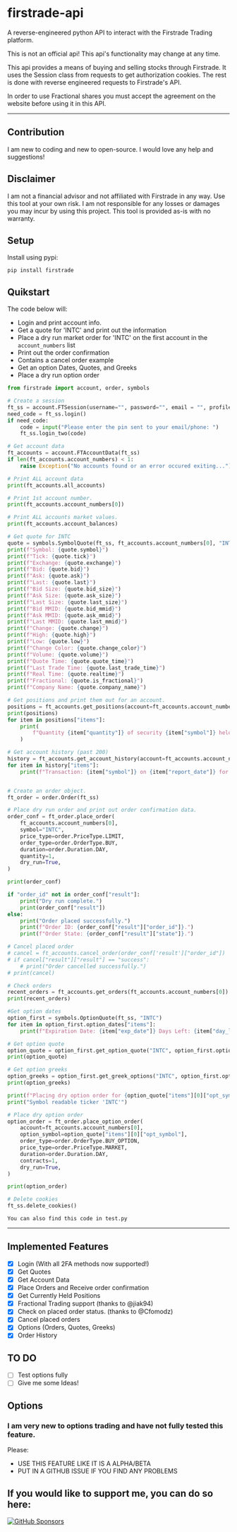 # firstrade-api

A reverse-engineered python API to interact with the Firstrade Trading platform.

This is not an official api! This api's functionality may change at any time.

This api provides a means of buying and selling stocks through Firstrade. It uses the Session class from requests to get authorization cookies. The rest is done with reverse engineered requests to Firstrade's API.

In order to use Fractional shares you must accept the agreement on the website before using it in this API.

---

## Contribution

I am new to coding and new to open-source. I would love any help and suggestions!

## Disclaimer
I am not a financial advisor and not affiliated with Firstrade in any way. Use this tool at your own risk. I am not responsible for any losses or damages you may incur by using this project. This tool is provided as-is with no warranty.

## Setup

Install using pypi:

```
pip install firstrade
```

## Quikstart

The code below will:
- Login and print account info.
- Get a quote for 'INTC' and print out the information
- Place a dry run market order for 'INTC' on the first account in the `account_numbers` list
- Print out the order confirmation
- Contains a cancel order example
- Get an option Dates, Quotes, and Greeks
- Place a dry run option order

```python
from firstrade import account, order, symbols

# Create a session
ft_ss = account.FTSession(username="", password="", email = "", profile_path="")
need_code = ft_ss.login()
if need_code:
    code = input("Please enter the pin sent to your email/phone: ")
    ft_ss.login_two(code)

# Get account data
ft_accounts = account.FTAccountData(ft_ss)
if len(ft_accounts.account_numbers) < 1:
    raise Exception("No accounts found or an error occured exiting...")

# Print ALL account data
print(ft_accounts.all_accounts)

# Print 1st account number.
print(ft_accounts.account_numbers[0])

# Print ALL accounts market values.
print(ft_accounts.account_balances)

# Get quote for INTC
quote = symbols.SymbolQuote(ft_ss, ft_accounts.account_numbers[0], "INTC")
print(f"Symbol: {quote.symbol}")
print(f"Tick: {quote.tick}")
print(f"Exchange: {quote.exchange}")
print(f"Bid: {quote.bid}")
print(f"Ask: {quote.ask}")
print(f"Last: {quote.last}")
print(f"Bid Size: {quote.bid_size}")
print(f"Ask Size: {quote.ask_size}")
print(f"Last Size: {quote.last_size}")
print(f"Bid MMID: {quote.bid_mmid}")
print(f"Ask MMID: {quote.ask_mmid}")
print(f"Last MMID: {quote.last_mmid}")
print(f"Change: {quote.change}")
print(f"High: {quote.high}")
print(f"Low: {quote.low}")
print(f"Change Color: {quote.change_color}")
print(f"Volume: {quote.volume}")
print(f"Quote Time: {quote.quote_time}")
print(f"Last Trade Time: {quote.last_trade_time}")
print(f"Real Time: {quote.realtime}")
print(f"Fractional: {quote.is_fractional}")
print(f"Company Name: {quote.company_name}")

# Get positions and print them out for an account.
positions = ft_accounts.get_positions(account=ft_accounts.account_numbers[1])
print(positions)
for item in positions["items"]:
    print(
        f"Quantity {item["quantity"]} of security {item["symbol"]} held in account {ft_accounts.account_numbers[1]}"
    )

# Get account history (past 200)
history = ft_accounts.get_account_history(account=ft_accounts.account_numbers[0])
for item in history["items"]:
    print(f"Transaction: {item["symbol"]} on {item["report_date"]} for {item["amount"]}.")


# Create an order object.
ft_order = order.Order(ft_ss)

# Place dry run order and print out order confirmation data.
order_conf = ft_order.place_order(
    ft_accounts.account_numbers[0],
    symbol="INTC",
    price_type=order.PriceType.LIMIT,
    order_type=order.OrderType.BUY,
    duration=order.Duration.DAY,
    quantity=1,
    dry_run=True,
)

print(order_conf)

if "order_id" not in order_conf["result"]:
    print("Dry run complete.")
    print(order_conf["result"])
else:
    print("Order placed successfully.")
    print(f"Order ID: {order_conf["result"]["order_id"]}.")
    print(f"Order State: {order_conf["result"]["state"]}.")

# Cancel placed order
# cancel = ft_accounts.cancel_order(order_conf['result']["order_id"])
# if cancel["result"]["result"] == "success":
    # print("Order cancelled successfully.")
# print(cancel)

# Check orders
recent_orders = ft_accounts.get_orders(ft_accounts.account_numbers[0])
print(recent_orders)

#Get option dates
option_first = symbols.OptionQuote(ft_ss, "INTC")
for item in option_first.option_dates["items"]:
    print(f"Expiration Date: {item["exp_date"]} Days Left: {item["day_left"]} Expiration Type: {item["exp_type"]}")

# Get option quote
option_quote = option_first.get_option_quote("INTC", option_first.option_dates["items"][0]["exp_date"])
print(option_quote)

# Get option greeks
option_greeks = option_first.get_greek_options("INTC", option_first.option_dates["items"][0]["exp_date"])
print(option_greeks)

print(f"Placing dry option order for {option_quote["items"][0]["opt_symbol"]} with a price of {option_quote["items"][0]["ask"]}.")
print("Symbol readable ticker 'INTC'")

# Place dry option order
option_order = ft_order.place_option_order(
    account=ft_accounts.account_numbers[0],
    option_symbol=option_quote["items"][0]["opt_symbol"],
    order_type=order.OrderType.BUY_OPTION,
    price_type=order.PriceType.MARKET,
    duration=order.Duration.DAY,
    contracts=1,
    dry_run=True,
)

print(option_order)

# Delete cookies
ft_ss.delete_cookies()
```

`You can also find this code in test.py`

---

## Implemented Features

- [x] Login (With all 2FA methods now supported!) 
- [x] Get Quotes
- [x] Get Account Data
- [x] Place Orders and Receive order confirmation
- [x] Get Currently Held Positions
- [x] Fractional Trading support (thanks to @jiak94)
- [x] Check on placed order status. (thanks to @Cfomodz)
- [x] Cancel placed orders
- [x] Options (Orders, Quotes, Greeks)
- [x] Order History

## TO DO

- [ ] Test options fully
- [ ] Give me some Ideas!

## Options

### I am very new to options trading and have not fully tested this feature.

Please:
- USE THIS FEATURE LIKE IT IS A ALPHA/BETA
- PUT IN A GITHUB ISSUE IF YOU FIND ANY PROBLEMS
  
## If you would like to support me, you can do so here:
[![GitHub Sponsors](https://img.shields.io/github/sponsors/maxxrk?style=social)](https://github.com/sponsors/maxxrk)